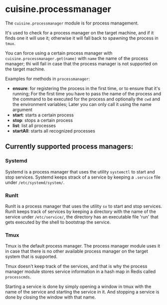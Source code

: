 # cuisine.processmanager

The `cuisine.processmanager` module is for process management.

It's used to check for a process manager on the target machine, and if it finds one it will use it; otherwise it will fall back to spawning the process in `tmux`.

You can force using a certain process manager with `cuisine.processmanager.get(name)` with `name` the name of the process manager; thi will fail in case that the process manager is not supported on the target machine.

Examples for methods in `processmanager`:

- **ensure**: for registering the process in the first time, or to ensure that it's running; For the first time you have to pass the name of the process and the command to be executed for the process and optionally the `cwd` and the environment variables; Later you can only call it using the name argument
- **start**: starts a certain process
- **stop**: stops a certain process
- **list**: list all processes
- **startAll**: starts all recognized processes

## Currently supported process managers:

### Systemd

Systemd is a process manager that uses the utility `systemctl` to start and stop services. Systemd keeps strack of a service by keeping a `.service` file under `/etc/systemd/system/`.

### RunIt

RunIt is a process manager that uses the utility `sv` to start and stop services. RunIt keeps track of services by keeping a directory with the name of the service under `/etc/service/`, the directory has an executable file 'run' that gets executed by the shell to bootstrap the service.

### Tmux

Tmux is the default process manager. The process manager module uses it in case that there is no other available process manager on the target system that is supported.

Tmux doesn't keep track of the services, and that is why the process manager module stores service information in a hash map in Redis called `processcmds`.

Starting a service is done by simply opening a window in tmux with the name of the service and starting the service in it. And stopping a service is done by closing the window with that name.
